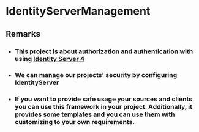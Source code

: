 # IdentityServerManagement

## Remarks

- ### This project is about authorization and authentication with using [Identity Server 4](https://github.com/IdentityServer/IdentityServer4)

- ### We can manage our projects' security by configuring __IdentityServer__

- ### If you want to provide safe usage your sources and clients you can use this framework in your project. Additionally, it provides some templates and you can use them with customizing to your own requirements.
